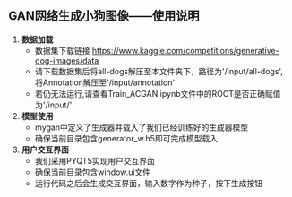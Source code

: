 ## GAN网络生成小狗图像——使用说明
1. **数据加载**
    * 数据集下载链接 https://www.kaggle.com/competitions/generative-dog-images/data
    * 请下载数据集后将all-dogs解压至本文件夹下，路径为'/input/all-dogs', 将Annotation解压至'/input/annotation'
    * 若仍无法运行,请查看Train_ACGAN.ipynb文件中的ROOT是否正确赋值为'/input/'
2. **模型使用**
    * mygan中定义了生成器并载入了我们已经训练好的生成器模型
    * 确保当前目录包含generator_w.h5即可完成模型载入
3. **用户交互界面**
    * 我们采用PYQT5实现用户交互界面
    * 确保当前目录包含window.ui文件
    * 运行代码之后会生成交互界面，输入数字作为种子，按下生成按钮